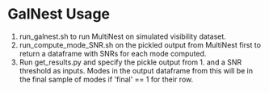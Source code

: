 # GalNest Usage
1. run_galnest.sh to run MultiNest on simulated visibility dataset.
2. run_compute_mode_SNR.sh on the pickled output from MultiNest first to return a dataframe with SNRs for each mode computed. 
3. Run get_results.py and specify the pickle output from 1. and a SNR threshold as inputs. Modes in the output dataframe from this will be in the final sample of modes if 'final' == 1 for their row.
